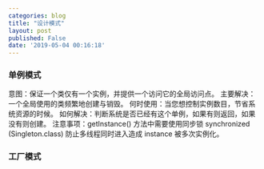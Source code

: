 ```yaml
---
categories: blog
title: "设计模式"
layout: post
published: False
date: '2019-05-04 00:16:18'
---
```


### 单例模式

意图：保证一个类仅有一个实例，并提供一个访问它的全局访问点。
主要解决：一个全局使用的类频繁地创建与销毁。
何时使用：当您想控制实例数目，节省系统资源的时候。
如何解决：判断系统是否已经有这个单例，如果有则返回，如果没有则创建。
注意事项：getInstance() 方法中需要使用同步锁 synchronized (Singleton.class) 防止多线程同时进入造成 instance 被多次实例化。

### 工厂模式


